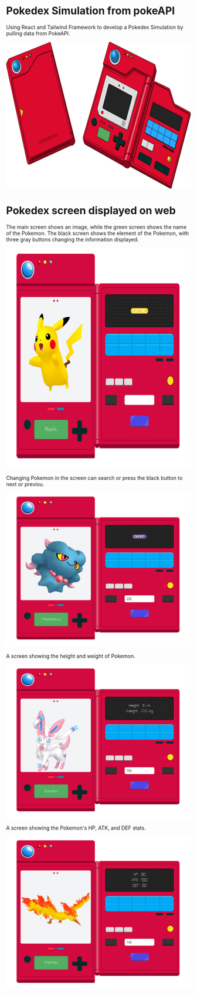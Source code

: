 # Pokedex Simulation from pokeAPI
Using React and Tailwind Framework to develop a Pokedex Simulation by pulling data from PokeAPI.

<p align="center">
  <img src="src/assets/img/image Pokedex.jpeg" width="700" height="400">
<p/>

# Pokedex screen displayed on web
The main screen shows an image, while the green screen shows the name of the Pokemon.
The black screen shows the element of the Pokemon, with three gray buttons changing the information displayed.
<p align="center">
  <img src="src/assets/img/pokedex-1.jpg" width="700" height="600">
<p/>

Changing Pokemon in the screen can search or press the black button to next or previou.
<p align="center">
  <img src="src/assets/img/pokedex-2.jpg">
<p/>
  
A screen showing the height and weight of Pokemon.
<p align="center">
  <img src="src/assets/img/pokedex-3.jpg">
<p/>

A screen showing the Pokemon's HP, ATK, and DEF stats.
<p align="center">
  <img src="src/assets/img/pokedex-4.jpg">
<p/>
